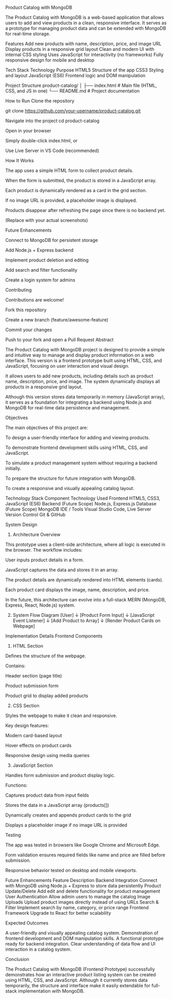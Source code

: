Product Catalog with MongoDB

The Product Catalog with MongoDB is a web-based application that allows users to add and view products in a clean, responsive interface. It serves as a prototype for managing product data and can be extended with MongoDB for real-time storage.

Features
Add new products with name, description, price, and image URL
Display products in a responsive grid layout
Clean and modern UI with internal CSS styling
Uses JavaScript for interactivity (no frameworks)
Fully responsive design for mobile and desktop

Tech Stack
Technology	Purpose
HTML5	Structure of the app
CSS3	Styling and layout
JavaScript (ES6)	Frontend logic and DOM manipulation

Project Structure
product-catalog/
│
├── index.html        # Main file (HTML, CSS, and JS in one)
└── README.md         # Project documentation

How to Run
Clone the repository

git clone https://github.com/your-username/product-catalog.git


Navigate into the project
cd product-catalog


Open in your browser

Simply double-click index.html, or

Use Live Server in VS Code (recommended)

How It Works

The app uses a simple HTML form to collect product details.

When the form is submitted, the product is stored in a JavaScript array.

Each product is dynamically rendered as a card in the grid section.

If no image URL is provided, a placeholder image is displayed.

Products disappear after refreshing the page since there is no backend yet.



	

(Replace with your actual screenshots)

Future Enhancements

Connect to MongoDB for persistent storage

Add Node.js + Express backend

Implement product deletion and editing

Add search and filter functionality

Create a login system for admins

Contributing

Contributions are welcome!

Fork this repository

Create a new branch (feature/awesome-feature)

Commit your changes

Push to your fork and open a Pull Request
Abstract

The Product Catalog with MongoDB project is designed to provide a simple and intuitive way to manage and display product information on a web interface.
This version is a frontend prototype built using HTML, CSS, and JavaScript, focusing on user interaction and visual design.

It allows users to add new products, including details such as product name, description, price, and image.
The system dynamically displays all products in a responsive grid layout.

Although this version stores data temporarily in memory (JavaScript array), it serves as a foundation for integrating a backend using Node.js and MongoDB for real-time data persistence and management.

Objectives

The main objectives of this project are:

To design a user-friendly interface for adding and viewing products.

To demonstrate frontend development skills using HTML, CSS, and JavaScript.

To simulate a product management system without requiring a backend initially.

To prepare the structure for future integration with MongoDB.

To create a responsive and visually appealing catalog layout.

Technology Stack
Component	Technology Used
Frontend	HTML5, CSS3, JavaScript (ES6)
Backend (Future Scope)	Node.js, Express.js
Database (Future Scope)	MongoDB
IDE / Tools	Visual Studio Code, Live Server
Version Control	Git & GitHub

System Design
1. Architecture Overview

This prototype uses a client-side architecture, where all logic is executed in the browser.
The workflow includes:

User inputs product details in a form.

JavaScript captures the data and stores it in an array.

The product details are dynamically rendered into HTML elements (cards).

Each product card displays the image, name, description, and price.

In the future, this architecture can evolve into a full-stack MERN (MongoDB, Express, React, Node.js) system.

2. System Flow Diagram
[User]
   ↓
[Product Form Input]
   ↓
[JavaScript Event Listener]
   ↓
[Add Product to Array]
   ↓
[Render Product Cards on Webpage]

Implementation Details
Frontend Components
1. HTML Section

Defines the structure of the webpage.

Contains:

Header section (page title)

Product submission form

Product grid to display added products

2. CSS Section

Styles the webpage to make it clean and responsive.

Key design features:

Modern card-based layout

Hover effects on product cards

Responsive design using media queries

3. JavaScript Section

Handles form submission and product display logic.

Functions:

Captures product data from input fields

Stores the data in a JavaScript array (products[])

Dynamically creates and appends product cards to the grid

Displays a placeholder image if no image URL is provided

Testing

The app was tested in browsers like Google Chrome and Microsoft Edge.

Form validation ensures required fields like name and price are filled before submission.

Responsive behavior tested on desktop and mobile viewports.

 Future Enhancements
Feature	Description
Backend Integration	Connect with MongoDB using Node.js + Express to store data persistently
Product Update/Delete	Add edit and delete functionality for product management
User Authentication	Allow admin users to manage the catalog
Image Uploads	Upload product images directly instead of using URLs
Search & Filter	Implement search by name, category, or price range
Frontend Framework	Upgrade to React for better scalability
 
 Expected Outcomes

A user-friendly and visually appealing catalog system.
Demonstration of frontend development and DOM manipulation skills.
A functional prototype ready for backend integration.
Clear understanding of data flow and UI interaction in a catalog system.

 Conclusion

The Product Catalog with MongoDB (Frontend Prototype) successfully demonstrates how an interactive product listing system can be created using HTML, CSS, and JavaScript.
Although it currently stores data temporarily, the structure and interface make it easily extendable for full-stack implementation with MongoDB.

